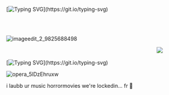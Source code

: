 
[![Typing SVG](https://readme-typing-svg.demolab.com?font=Source+Code+Pro&pause=20000&color=3e3572&center=true&width=900&lines=%231+jeff+the+killer+fan+%3E_%3E+!!!!)](https://git.io/typing-svg)


⠀⠀⠀⠀⠀⠀⠀⠀⠀⠀⠀⠀⠀⠀⠀⠀⠀⠀⠀⠀⠀⠀⠀⠀⠀⠀⠀⠀⠀

  ⠀⠀⠀⠀⠀⠀⠀⠀⠀⠀⠀⠀⠀⠀⠀⠀⠀⠀⠀⠀⠀⠀⠀⠀
⠀⠀⠀⠀⠀⠀⠀⠀⠀⠀⠀⠀
⠀⠀⠀⠀⠀![imageedit_2_9825688498](https://github.com/user-attachments/assets/ebd5b9f3-cfe9-46da-b797-daa1bcb5012d)


⠀⠀⠀⠀⠀⠀⠀⠀⠀⠀⠀⠀⠀⠀⠀⠀⠀⠀⠀⠀⠀⠀⠀⠀⠀⠀⠀⠀⠀⠀⠀⠀⠀⠀⠀⠀⠀⠀⠀![](https://komarev.com/ghpvc/?username=autopsycutie&color=4b7f84)

[![Typing SVG](https://readme-typing-svg.demolab.com?font=Source+Code+Pro&pause=20000&color=3e3572&center=true&width=900&lines=%231+jeff+the+killer+fan+%3E_%3E+!!!!)](https://git.io/typing-svg)

 ![opera_5lDzEhruxw](https://github.com/user-attachments/assets/07eecd55-084d-4ade-9f06-80dc81ca2f5e)

i laubb ur music horrormovies we're lockedin... fr 🤞
